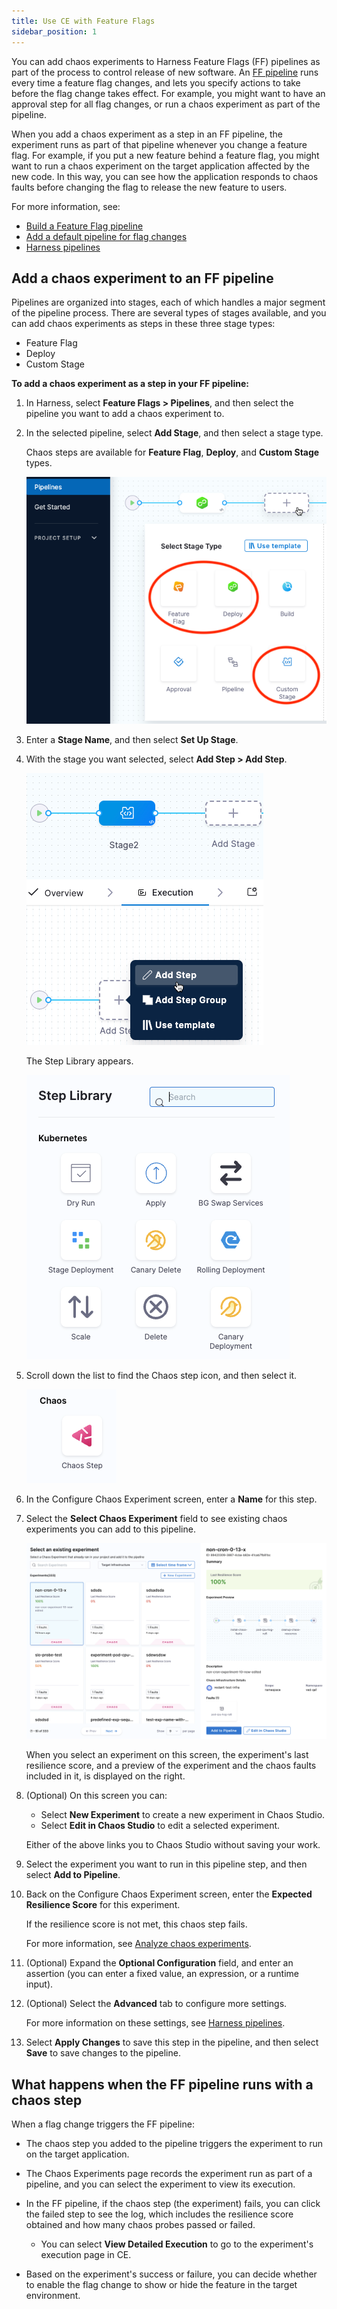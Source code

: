 ```yaml
---
title: Use CE with Feature Flags
sidebar_position: 1
---
```


You can add chaos experiments to Harness Feature Flags (FF) pipelines as part of the process to control release of new software. An [FF pipeline](/docs/feature-flags/ff-build-pipeline/build-feature-flag-pipeline) runs every time a feature flag changes, and lets you specify actions to take before the flag change takes effect. For example, you might want to have an approval step for all flag changes, or run a chaos experiment as part of the pipeline.

When you add a chaos experiment as a step in an FF pipeline, the experiment runs as part of that pipeline whenever you change a feature flag. For example, if you put a new feature behind a feature flag, you might want to run a chaos experiment on the target application affected by the new code. In this way, you can see how the application responds to chaos faults before changing the flag to release the new feature to users.

For more information, see: 
* [Build a Feature Flag pipeline](/docs/feature-flags/ff-build-pipeline/build-feature-flag-pipeline)
* [Add a default pipeline for flag changes](/docs/feature-flags/ff-build-pipeline/default-pipeline-ff)
* [Harness pipelines](/docs/category/pipelines)

## Add a chaos experiment to an FF pipeline

Pipelines are organized into stages, each of which handles a major segment of the pipeline process. There are several types of stages available, and you can add chaos experiments as steps in these three stage types:

* Feature Flag
* Deploy
* Custom Stage

**To add a chaos experiment as a step in your FF pipeline:**

1. In Harness, select **Feature Flags > Pipelines**, and then select the pipeline you want to add a chaos experiment to.
1. In the selected pipeline, select **Add Stage**, and then select a stage type.

	Chaos steps are available for **Feature Flag**, **Deploy**, and **Custom Stage** types. 

	![Select a stage screen with Feature Flag, Deploy, and Custom Stage highlighted](./static/pipeline-add-stage.png)

1. Enter a **Stage Name**, and then select **Set Up Stage**.

1. With the stage you want selected, select **Add Step > Add Step**.

	![Add step icon with stage selected](./static/pipeline-add-step.png)

	The Step Library appears.

	![The Step Library showing a few of many available steps](./static/pipeline-step-library.png)

1. Scroll down the list to find the Chaos step icon, and then select it.

	![Chaos step icon](./static/pipeline-chaos-step-icon.png)

1. In the Configure Chaos Experiment screen, enter a **Name** for this step.

1. Select the **Select Chaos Experiment** field to see existing chaos experiments you can add to this pipeline.

	![Select an existing experiment screen grid of experiments and one experiment selected.](./static/pipeline-select-experiment.png)

	When you select an experiment on this screen, the experiment's last resilience score, and a preview of the experiment and the chaos faults included in it, is displayed on the right.

1. (Optional) On this screen you can:
	* Select **New Experiment** to create a new experiment in Chaos Studio. 
	* Select **Edit in Chaos Studio** to edit a selected experiment.

	Either of the above links you to Chaos Studio without saving your work.

1. Select the experiment you want to run in this pipeline step, and then select **Add to Pipeline**.

1. Back on the Configure Chaos Experiment screen, enter the **Expected Resilience Score** for this experiment.

	If the resilience score is not met, this chaos step fails.

	For more information, see [Analyze chaos experiments](/docs/chaos-engineering/configure-chaos-experiments/experiments/create-complex-chaos-experiments#analyze-chaos-experiments).

1. (Optional) Expand the **Optional Configuration** field, and enter an assertion (you can enter a fixed value, an expression, or a runtime input).

1. (Optional) Select the **Advanced** tab to configure more settings.

	For more information on these settings, see [Harness pipelines](/docs/category/pipelines).

1. Select **Apply Changes** to save this step in the pipeline, and then select **Save** to save changes to the pipeline.

## What happens when the FF pipeline runs with a chaos step

When a flag change triggers the FF pipeline:

* The chaos step you added to the pipeline triggers the experiment to run on the target application.

* The Chaos Experiments page records the experiment run as part of a pipeline, and you can select the experiment to view its execution.

* In the FF pipeline, if the chaos step (the experiment) fails, you can click the failed step to see the log, which includes the resilience score obtained and how many chaos probes passed or failed.
	* You can select **View Detailed Execution** to go to the experiment's execution page in CE.

* Based on the experiment's success or failure, you can decide whether to enable the flag change to show or hide the feature in the target environment.







